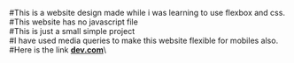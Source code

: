 #This is a website design made while i was learning to use flexbox and css.\
#This website has no javascript file\
#This is just a small simple project\
#I have used media queries to make this website flexible for mobiles also.\
#Here is the link **[dev.com](https://vamsi-2001.github.io/Webpage-using-CSS-Flexbox-and-HTML/)**\
